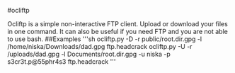 #ocliftp

Ocliftp is a simple non-interactive FTP client. Upload or download
your files in one command. It can also be useful if you need FTP and
you are not able to use bash.
##Examples
'''sh
ocliftp.py -D -r public/root.dir.gpg -l /home/niska/Downloads/dad.gpg ftp.headcrack
ocliftp.py -U -r /uploads/dad.gpg -l Documents/root.dir.gpg -u niska -p s3cr3t.p@55phr4s3 ftp.headcrack
'''
